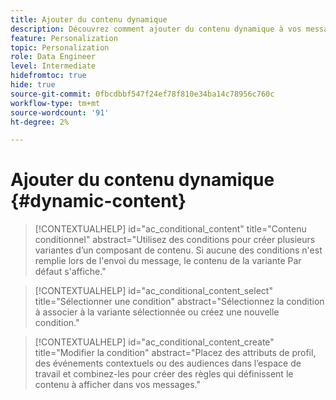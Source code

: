 ```yaml
---
title: Ajouter du contenu dynamique
description: Découvrez comment ajouter du contenu dynamique à vos messages.
feature: Personalization
topic: Personalization
role: Data Engineer
level: Intermediate
hidefromtoc: true
hide: true
source-git-commit: 0fbcdbbf547f24ef78f810e34ba14c78956c760c
workflow-type: tm+mt
source-wordcount: '91'
ht-degree: 2%

---
```



# Ajouter du contenu dynamique {#dynamic-content}

>[!CONTEXTUALHELP]
>id="ac_conditional_content"
>title="Contenu conditionnel"
>abstract="Utilisez des conditions pour créer plusieurs variantes d’un composant de contenu. Si aucune des conditions n&#39;est remplie lors de l&#39;envoi du message, le contenu de la variante Par défaut s&#39;affiche."

>[!CONTEXTUALHELP]
>id="ac_conditional_content_select"
>title="Sélectionner une condition"
>abstract="Sélectionnez la condition à associer à la variante sélectionnée ou créez une nouvelle condition."

>[!CONTEXTUALHELP]
>id="ac_conditional_content_create"
>title="Modifier la condition"
>abstract="Placez des attributs de profil, des événements contextuels ou des audiences dans l’espace de travail et combinez-les pour créer des règles qui définissent le contenu à afficher dans vos messages."
